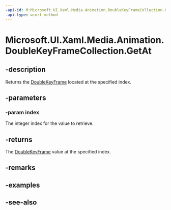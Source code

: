 ```yaml
---
-api-id: M:Microsoft.UI.Xaml.Media.Animation.DoubleKeyFrameCollection.GetAt(System.UInt32)
-api-type: winrt method
---
```


<!-- Method syntax
public Windows.UI.Xaml.Media.Animation.DoubleKeyFrame GetAt(System.UInt32 index)
-->

# Microsoft.UI.Xaml.Media.Animation.DoubleKeyFrameCollection.GetAt

## -description
Returns the [DoubleKeyFrame](doublekeyframe.md) located at the specified index.

## -parameters
### -param index
The integer index for the value to retrieve.

## -returns
The [DoubleKeyFrame](doublekeyframe.md) value at the specified index.

## -remarks

## -examples

## -see-also
